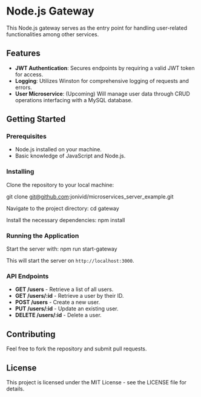 # Node.js Gateway

This Node.js gateway serves as the entry point for handling user-related functionalities among other services.


## Features
- **JWT Authentication**: Secures endpoints by requiring a valid JWT token for access.
- **Logging**: Utilizes Winston for comprehensive logging of requests and errors.
- **User Microservice**: (Upcoming) Will manage user data through CRUD operations interfacing with a MySQL database.


## Getting Started

### Prerequisites

- Node.js installed on your machine.
- Basic knowledge of JavaScript and Node.js.

### Installing

Clone the repository to your local machine:

git clone git@github.com:jonivid/microservices_server_example.git

Navigate to the project directory: cd gateway

Install the necessary dependencies: npm install

### Running the Application

Start the server with: npm run start-gateway


This will start the server on `http://localhost:3000`.

### API Endpoints

- **GET /users** - Retrieve a list of all users.
- **GET /users/:id** - Retrieve a user by their ID.
- **POST /users** - Create a new user.
- **PUT /users/:id** - Update an existing user.
- **DELETE /users/:id** - Delete a user.

## Contributing

Feel free to fork the repository and submit pull requests.

## License

This project is licensed under the MIT License - see the LICENSE file for details.




